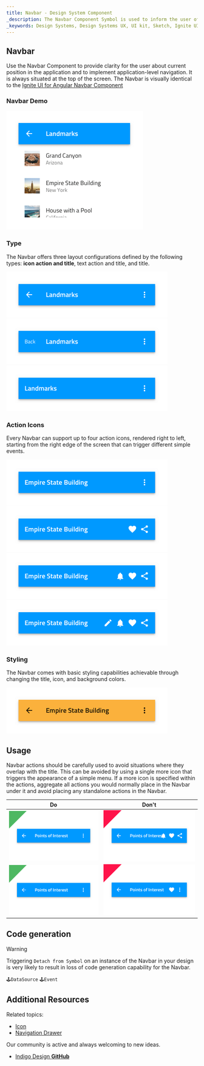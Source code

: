 ```yaml
---
title: Navbar - Design System Component
_description: The Navbar Component Symbol is used to inform the user of his current position in the application and provide a mechanism for simple navigation. 
_keywords: Design Systems, Design Systems UX, UI kit, Sketch, Ignite UI for Angular, Sketch to Angular, Sketch to Angular, Angular, Angular Design System, Export code from Sketch, Design Kits for Angular, Sketch HTML, Sketch to HTML, Sketch UI kits
---
```


## Navbar

Use the Navbar Component to provide clarity for the user about current position in the application and to implement application-level navigation. It is always situated at the top of the screen. The Navbar is visually identical to the [Ignite UI for Angular Navbar Component](https://www.infragistics.com/products/ignite-ui-angular/angular/components/navbar.html)

### Navbar Demo

<img src="../images/navbar_demo.png" srcset="../images/navbar_demo@2x.png 2x" />

### Type

The Navbar offers three layout configurations defined by the following types: **icon action and title**, text action and title, and title.

<img src="../images/navbar_lefticon.png" srcset="../images/navbar_lefticon@2x.png 2x" />
<img src="../images/navbar_lefttext.png" srcset="../images/navbar_lefttext@2x.png 2x" />
<img src="../images/navbar_noleft.png" srcset="../images/navbar_noleft@2x.png 2x" />

### Action Icons

Every Navbar can support up to four action icons, rendered right to left, starting from the right edge of the screen that can trigger different simple events.

<img src="../images/navbar_icon1.png" srcset="../images/navbar_icon1@2x.png 2x" />
<img src="../images/navbar_icon2.png" srcset="../images/navbar_icon2@2x.png 2x" />
<img src="../images/navbar_icon3.png" srcset="../images/navbar_icon3@2x.png 2x" />
<img src="../images/navbar_icon4.png" srcset="../images/navbar_icon4@2x.png 2x" />

### Styling

The Navbar comes with basic styling capabilities achievable through changing the title, icon, and background colors.

<img src="../images/navbar_styling.png" srcset="../images/navbar_styling@2x.png 2x" />

## Usage

Navbar actions should be carefully used to avoid situations where they overlap with the title. This can be avoided by using a single more icon that triggers the appearance of a simple menu. If a more icon is specified within the actions, aggregate all actions you would normally place in the Navbar under it and avoid placing any standalone actions in the Navbar.

| Do                            | Don't                           |
| ----------------------------- | ------------------------------- |
| <img src="../images/navbar_do1.png" srcset="../images/navbar_do1@2x.png 2x" /> | <img src="../images/navbar_dont1.png" srcset="../images/navbar_dont1@2x.png 2x" /> |
| <img src="../images/navbar_do2.png" srcset="../images/navbar_do2@2x.png 2x" /> | <img src="../images/navbar_dont2.png" srcset="../images/navbar_dont2@2x.png 2x" /> |

## Code generation

> [!WARNING]
> Triggering `Detach from Symbol` on an instance of the Navbar in your design is very likely to result in loss of code generation capability for the Navbar.

`🕹️DataSource`
`🕹️Event`

## Additional Resources

Related topics:

- [Icon](icon.md)
- [Navigation Drawer](bottom-nav.md)
  <div class="divider--half"></div>

Our community is active and always welcoming to new ideas.

- [Indigo Design **GitHub**](https://github.com/IgniteUI/design-system-docfx)
